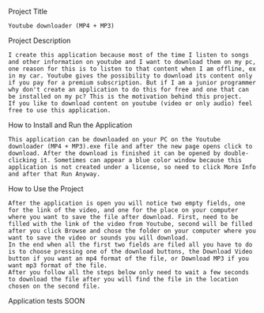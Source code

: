 Project Title

	Youtube downloader (MP4 + MP3)

Project Description

	I create this application because most of the time I listen to songs and other information on youtube and I want to download them on my pc, one reason for this is to listen to that content when I am offline, ex in my car. Youtube gives the possibility to download its content only if you pay for a premium subscription. But if I am a junior programmer why don't create an application to do this for free and one that can be installed on my pc? This is the motivation behind this project.
	If you like to download content on youtube (video or only audio) feel free to use this application.

How to Install and Run the Application

	This application can be downloaded on your PC on the Youtube downloader (MP4 + MP3).exe file and after the new page opens click to download. After the download is finished it can be opened by double-clicking it. Sometimes can appear a blue color window because this application is not created under a license, so need to click More Info and after that Run Anyway.

How to Use the Project

	After the application is open you will notice two empty fields, one for the link of the video, and one for the place on your computer where you want to save the file after download. First, need to be filled with the link of the video from Youtube, second will be filled after you click Browse and chose the folder on your computer where you want to save the video or sounds you will download.
	In the end when all the first two fields are filed all you have to do is to choose pressing one of the download buttons, the Download Video button if you want an mp4 format of the file, or Download MP3 if you want mp3 format of the file.
	After you follow all the steps below only need to wait a few seconds to download the file after you will find the file in the location chosen on the second file.

Application tests
	SOON




